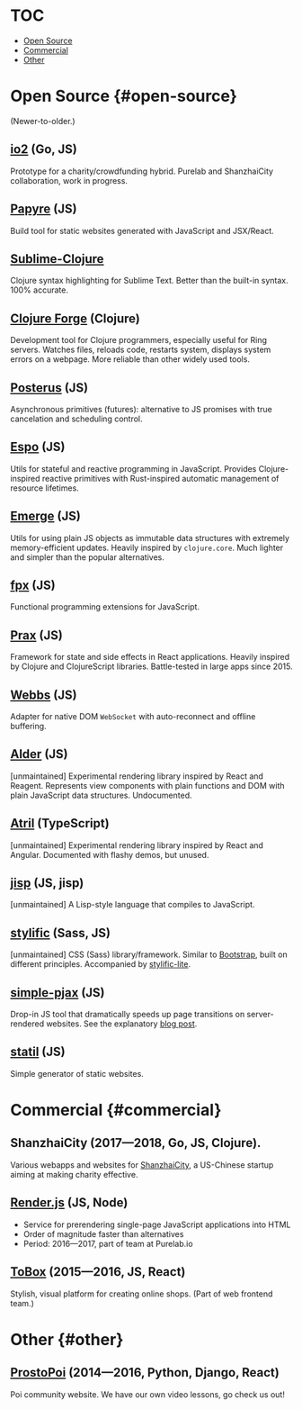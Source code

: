 # TOC

  * [Open Source](#open-source)
  * [Commercial](#commercial)
  * [Other](#other)

# Open Source {#open-source}

(Newer-to-older.)

## [io2](https://github.com/ShanzhaiCity/oxygen-economics) <span class="fg-faded font-normal">(Go, JS)</span>

Prototype for a charity/crowdfunding hybrid. Purelab and ShanzhaiCity collaboration, work in progress.

## [Papyre](https://github.com/Mitranim/papyre) <span class="fg-faded font-normal">(JS)</span>

Build tool for static websites generated with JavaScript and JSX/React.

## [Sublime-Clojure](https://github.com/Mitranim/sublime-clojure)

Clojure syntax highlighting for Sublime Text. Better than the built-in syntax. 100% accurate.

## [Clojure Forge](https://github.com/Mitranim/clojure-forge) <span class="fg-faded font-normal">(Clojure)</span>

Development tool for Clojure programmers, especially useful for Ring servers. Watches files, reloads code, restarts system, displays system errors on a webpage. More reliable than other widely used tools.

## [Posterus](https://github.com/Mitranim/posterus) <span class="fg-faded font-normal">(JS)</span>

Asynchronous primitives (futures): alternative to JS promises with true cancelation and scheduling control.

## [Espo](https://github.com/Mitranim/espo) <span class="fg-faded font-normal">(JS)</span>

Utils for stateful and reactive programming in JavaScript. Provides Clojure-inspired reactive primitives with Rust-inspired automatic management of resource lifetimes.

## [Emerge](https://github.com/Mitranim/emerge) <span class="fg-faded font-normal">(JS)</span>

Utils for using plain JS objects as immutable data structures with extremely memory-efficient updates. Heavily inspired by `clojure.core`. Much lighter and simpler than the popular alternatives.

## [fpx](https://github.com/Mitranim/fpx) <span class="fg-faded font-normal">(JS)</span>

Functional programming extensions for JavaScript.

## [Prax](https://mitranim.com/prax/) <span class="fg-faded font-normal">(JS)</span>

Framework for state and side effects in React applications. Heavily inspired by Clojure and ClojureScript libraries. Battle-tested in large apps since 2015.

## [Webbs](https://github.com/Mitranim/webbs) <span class="fg-faded font-normal">(JS)</span>

Adapter for native DOM `WebSocket` with auto-reconnect and offline buffering.

## [Alder](https://github.com/Mitranim/alder) <span class="fg-faded font-normal">(JS)</span>

[unmaintained] Experimental rendering library inspired by React and Reagent. Represents view components with plain functions and DOM with plain JavaScript data structures. Undocumented.

## [Atril](https://mitranim.com/atril/) <span class="fg-faded font-normal">(TypeScript)</span>

[unmaintained] Experimental rendering library inspired by React and Angular. Documented with flashy demos, but unused.

## [jisp](https://github.com/Mitranim/jisp) <span class="fg-faded font-normal">(JS, jisp)</span>

[unmaintained] A Lisp-style language that compiles to JavaScript.

## [stylific](https://mitranim.com/stylific/) <span class="fg-faded font-normal">(Sass, JS)</span>

[unmaintained] CSS (Sass) library/framework. Similar to [Bootstrap](http://getbootstrap.com), built on different principles. Accompanied by [stylific-lite](https://mitranim.com/stylific-lite/).

## [simple-pjax](https://github.com/Mitranim/simple-pjax) <span class="fg-faded font-normal">(JS)</span>

Drop-in JS tool that dramatically speeds up page transitions on server-rendered websites. See the explanatory [blog post](/thoughts/cheating-for-performance-pjax/).

## [statil](https://github.com/Mitranim/statil) <span class="fg-faded font-normal">(JS)</span>

Simple generator of static websites.

# Commercial {#commercial}

## ShanzhaiCity <span class="fg-faded font-normal">(2017—2018, Go, JS, Clojure).</span>

Various webapps and websites for [ShanzhaiCity](https://shanzhaicity.com), a US-Chinese startup aiming at making charity effective.

## [Render.js](https://renderjs.io) <span class="fg-faded font-normal">(JS, Node)</span>

  * Service for prerendering single-page JavaScript applications into HTML
  * Order of magnitude faster than alternatives
  * Period: 2016—2017, part of team at Purelab.io

## [ToBox](http://tobox.purelab.io) <span class="fg-faded font-normal">(2015—2016, JS, React)</span>

Stylish, visual platform for creating online shops. (Part of web frontend team.)

# Other {#other}

<!--
## [Bolala](http://bolala.ru) <span class="fg-faded font-normal">(2017—2018, JS, React)</span>

(In development.)
-->

## [ProstoPoi](http://prostopoi.ru) <span class="fg-faded font-normal">(2014—2016, Python, Django, React)</span>

Poi community website. We have our own video lessons, go check us out!
